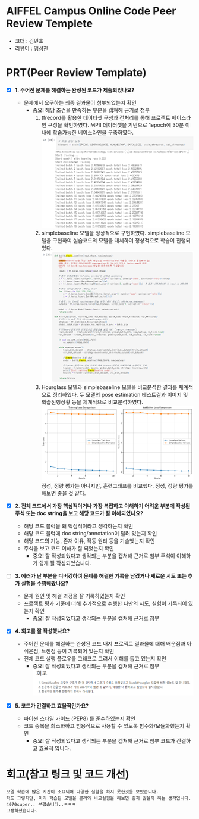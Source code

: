 # AIFFEL Campus Online Code Peer Review Templete
- 코더 : 김민호
- 리뷰어 : 맹성찬


# PRT(Peer Review Template)
- [X]  **1. 주어진 문제를 해결하는 완성된 코드가 제출되었나요?**
    - 문제에서 요구하는 최종 결과물이 첨부되었는지 확인
        - 중요! 해당 조건을 만족하는 부분을 캡쳐해 근거로 첨부
          1. tfrecord를 활용한 데이터셋 구성과 전처리를 통해 프로젝트 베이스라인 구성을 확인하였다.	MPII 데이터셋을 기반으로 1epoch에 30분 이내에 학습가능한 베이스라인을 구축하였다.
             ![img1.png](./review_img/img1.png)
          3. simplebaseline 모델을 정상적으로 구현하였다.	simplebaseline 모델을 구현하여 실습코드의 모델을 대체하여 정상적으로 학습이 진행되었다.
             ![img2.png](./review_img/img2.png)
          5. Hourglass 모델과 simplebaseline 모델을 비교분석한 결과를 체계적으로 정리하였다.	두 모델의 pose estimation 테스트결과 이미지 및 학습진행상황 등을 체계적으로 비교분석하였다.
             ![img3.png](./review_img/img3.png)
             정성, 정량 평가는 아니지만, 훈련그래프를 비교했다.
             정성, 정량 평가를 해보면 좋을 것 같다.
    
- [X]  **2. 전체 코드에서 가장 핵심적이거나 가장 복잡하고 이해하기 어려운 부분에 작성된 
주석 또는 doc string을 보고 해당 코드가 잘 이해되었나요?**
    - 해당 코드 블럭을 왜 핵심적이라고 생각하는지 확인
    - 해당 코드 블럭에 doc string/annotation이 달려 있는지 확인
    - 해당 코드의 기능, 존재 이유, 작동 원리 등을 기술했는지 확인
    - 주석을 보고 코드 이해가 잘 되었는지 확인
        - 중요! 잘 작성되었다고 생각되는 부분을 캡쳐해 근거로 첨부
          주석이 이해하기 쉽게 잘 작성되었습니다.
        
- [ ]  **3. 에러가 난 부분을 디버깅하여 문제를 해결한 기록을 남겼거나
새로운 시도 또는 추가 실험을 수행해봤나요?**
    - 문제 원인 및 해결 과정을 잘 기록하였는지 확인
    - 프로젝트 평가 기준에 더해 추가적으로 수행한 나만의 시도, 
    실험이 기록되어 있는지 확인
        - 중요! 잘 작성되었다고 생각되는 부분을 캡쳐해 근거로 첨부
        
- [X]  **4. 회고를 잘 작성했나요?**
    - 주어진 문제를 해결하는 완성된 코드 내지 프로젝트 결과물에 대해
    배운점과 아쉬운점, 느낀점 등이 기록되어 있는지 확인
    - 전체 코드 실행 플로우를 그래프로 그려서 이해를 돕고 있는지 확인
        - 중요! 잘 작성되었다고 생각되는 부분을 캡쳐해 근거로 첨부
          ![img4.png](./review_img/img4.png)
        
- [X]  **5. 코드가 간결하고 효율적인가요?**
    - 파이썬 스타일 가이드 (PEP8) 를 준수하였는지 확인
    - 코드 중복을 최소화하고 범용적으로 사용할 수 있도록 함수화/모듈화했는지 확인
        - 중요! 잘 작성되었다고 생각되는 부분을 캡쳐해 근거로 첨부
          코드가 간결하고 효율적 입니다.


# 회고(참고 링크 및 코드 개선)
```
모델 학습에 많은 시간이 소요되어 다양한 실험을 하지 못한것을 보았습니다.
저도 그렇지만, 미리 학습된 모델을 불러와 비교실험을 해보면 좋지 않을까 하는 생각입니다.
4070super.. 부럽습니다..ㅋㅋㅋ
고생하셨습니다~
```
